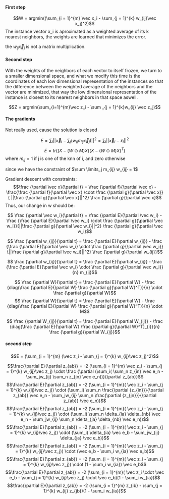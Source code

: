 #### First step

$$W = argmin((\sum_{i = 1}^{m} \vec x_i - \sum_{j = 1}^{k} w_{ij}\vec x_j)^2)$$
The instance vector x_i is aproximated as a weighted average of its k nearest neighbors, the weights are learned that minimizes the error.

the $w_{ij}\vec x_j$ is not a matrix multiplication.

#### Second step
With the weights of the neighbors of each vector to itself frozen, we turn to a smaller dimensional space, and what we modify this time is the coordinates of each low dimensional representation of the instances so that the difference between the weighted average of the neighbors and the vector are minimized, that way the low dimensional representation of the instance is closest to its nearest neighbors in that space aswell.

$$Z =  argmin(\sum_{i=1}^{m}\vec z_i - \sum _{j = 1}^{k}w_{ij} \vec z_j)$$

#### The gradients

Not really used, cause the solution is closed

$$E = \sum_i ||\vec x_i - \sum_j(w_{ij} m_{ij} \vec x_j)||^2 = \sum_i ||\vec x_i - \hat x_i||^2$$
$$E = tr((X - (W \odot M)X)(X - (W \odot M)X)^T)$$
where $m_{ij} = 1$ if j is one of the knn of i, and zero otherwise 


since we have the constraint of $\sum \limits_j m_{ij} w_{ij} = 1$

Gradient descent with constraints:
$$\frac {\partial \vec x}{\partial t} = \frac {\partial f}{\partial \vec x} - \frac{\frac {\partial f}{\partial \vec x} \cdot \frac {\partial g}{\partial \vec x}}{ ||\frac {\partial g}{\partial \vec x}||^2} \frac {\partial g}{\partial \vec x}$$
Thus, our change in w should be:

$$ \frac {\partial \vec w_i}{\partial t} = \frac {\partial E}{\partial \vec w_i} - \frac {\frac {\partial E}{\partial \vec w_i} \cdot \frac {\partial g}{\partial \vec w_i}}{||\frac {\partial g}{\partial \vec w_i}||^2} \frac {\partial g}{\partial \vec w_i}$$

$$ \frac {\partial w_{ij}}{\partial t} = \frac {\partial E}{\partial w_{ij}} - \frac {\frac {\partial E}{\partial \vec w_i} \cdot \frac {\partial g}{\partial \vec w_i}}{||\frac {\partial g}{\partial \vec w_i}||^2} \frac {\partial g}{\partial w_{ij}}$$

$$ \frac {\partial w_{ij}}{\partial t} = \frac {\partial E}{\partial w_{ij}} - \frac {\frac {\partial E}{\partial \vec w_i} \cdot \frac {\partial g}{\partial \vec w_i}}{n} m_{ij}$$ 

$$ \frac {\partial W}{\partial t} = \frac {\partial E}{\partial W} - \frac {diag(\frac {\partial E}{\partial W} \frac {\partial g}{\partial W}^T)}{n} \odot \frac {\partial g}{\partial W}$$ 
$$ \frac {\partial W}{\partial t} = \frac {\partial E}{\partial W} - \frac {diag(\frac {\partial E}{\partial W} \frac {\partial g}{\partial W}^T)}{n} \odot M$$ 

$$ \frac {\partial W_{ij}}{\partial t} = \frac {\partial E}{\partial W_{ij}} - \frac {diag(\frac {\partial E}{\partial W} \frac {\partial g}{\partial W}^T)_{i}}{n} \frac {\partial g}{\partial W_{ij}}$$
##### second step
$$E = (\sum_{i = 1}^{m} (\vec z_i - \sum_{j = 1}^{k} w_{ij}\vec z_j)^2)$$


$$\frac{\partial E}{\partial z_{ab}} = -2
(\sum_{i = 1}^{m} \vec z_i - \sum_{j = 1}^{k} w_{ij}\vec z_j) \cdot \frac {\partial (\sum_i( \sum_n z_{in} \vec e_n -  \sum_jw_{ij} \sum_n z_{jn} \vec e_n))}{\partial z_{ab}}$$
$$\frac{\partial E}{\partial z_{ab}} = -2
(\sum_{i = 1}^{m}( \vec z_i - \sum_{j = 1}^{k} w_{ij}\vec z_j)) \cdot  (\sum_i( \sum_n \frac{\partial {z_{in}}}{\partial z_{ab}} \vec e_n -  \sum_jw_{ij} \sum_n \frac{\partial {z_{jn}}}{\partial z_{ab}} \vec e_n))$$
$$\frac{\partial E}{\partial z_{ab}} = -2
(\sum_{i = 1}^{m}( \vec z_i - \sum_{j = 1}^{k} w_{ij}\vec z_j)) \cdot  (\sum_i( \sum_n \delta_{ia} \delta_{nb} \vec e_n -  \sum_jw_{ij} \sum_n \delta_{ja} \delta_{nb} \vec e_n))$$
$$\frac{\partial E}{\partial z_{ab}} = -2
(\sum_{i = 1}^{m}( \vec z_i - \sum_{j = 1}^{k} w_{ij}\vec z_j)) \cdot  (\sum_i( \delta_{ia} \vec e_b -  \sum_jw_{ij} \delta_{ja} \vec e_b))$$
$$\frac{\partial E}{\partial z_{ab}} = -2
(\sum_{i = 1}^{m}( \vec z_i - \sum_{j = 1}^{k} w_{ij}\vec z_j)) \cdot  (\vec e_b -  \sum_i w_{ia} \vec e_b)$$
$$\frac{\partial E}{\partial z_{ab}} = -2
(\sum_{i = 1}^{m}( \vec z_i - \sum_{j = 1}^{k} w_{ij}\vec z_j)) \cdot  (1 -  \sum_i w_{ia}) \vec e_b$$
$$\frac{\partial E}{\partial z_{ab}} = -2
(\sum_{i = 1}^{m}( \vec z_i \cdot \vec e_b - \sum_{j = 1}^{k} w_{ij}\vec z_j) \cdot \vec e_b)(1 -  \sum_i w_{ia})$$
$$\frac{\partial E}{\partial z_{ab}} = -2
(\sum_{i = 1}^{m} z_{ib} - \sum_{j = 1}^{k} w_{ij} z_{jb})(1 -  \sum_i w_{ia})$$




